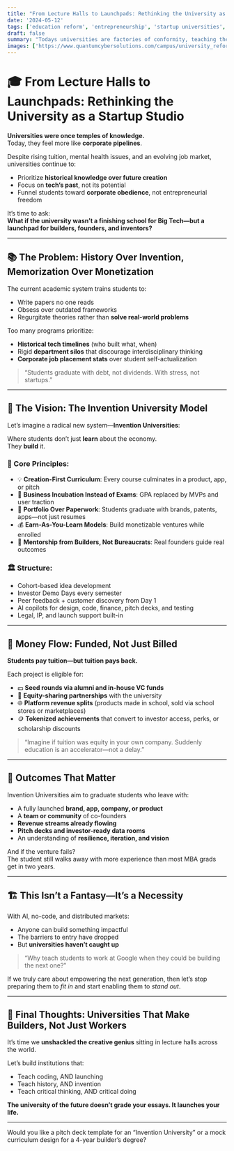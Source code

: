 ```yaml
---
title: "From Lecture Halls to Launchpads: Rethinking the University as a Startup Studio"  
date: '2024-05-12'  
tags: ['education reform', 'entrepreneurship', 'startup universities', 'invention-driven learning', 'future of work', 'higher education critique', 'student startups', 'economic innovation']  
draft: false  
summary: "Todays universities are factories of conformity, teaching the past to prepare students to work for someone elses future. Its time for a new model: invention-driven universities where every student leaves with their own brand, app, or business—and a real chance to thrive."  
images: ['https://www.quantumcybersolutions.com/campus/university_reform_launchpad.png']  
---
```


# 🎓 From Lecture Halls to Launchpads: Rethinking the University as a Startup Studio

**Universities were once temples of knowledge.**  
Today, they feel more like **corporate pipelines**.

Despite rising tuition, mental health issues, and an evolving job market, universities continue to:

- Prioritize **historical knowledge over future creation**  
- Focus on **tech’s past**, not its potential  
- Funnel students toward **corporate obedience**, not entrepreneurial freedom

It’s time to ask:  
**What if the university wasn’t a finishing school for Big Tech—but a launchpad for builders, founders, and inventors?**

---

## 📚 The Problem: History Over Invention, Memorization Over Monetization

The current academic system trains students to:

- Write papers no one reads  
- Obsess over outdated frameworks  
- Regurgitate theories rather than **solve real-world problems**

Too many programs prioritize:

- **Historical tech timelines** (who built what, when)  
- Rigid **department silos** that discourage interdisciplinary thinking  
- **Corporate job placement stats** over student self-actualization

> “Students graduate with debt, not dividends. With stress, not startups.”

---

## 🚀 The Vision: The Invention University Model

Let’s imagine a radical new system—**Invention Universities**:

Where students don’t just **learn** about the economy.  
They **build** it.

### 🔧 Core Principles:
- 💡 **Creation-First Curriculum**: Every course culminates in a product, app, or pitch  
- 💼 **Business Incubation Instead of Exams**: GPA replaced by MVPs and user traction  
- 📲 **Portfolio Over Paperwork**: Students graduate with brands, patents, apps—not just resumes  
- 💰 **Earn-As-You-Learn Models**: Build monetizable ventures while enrolled  
- 🧠 **Mentorship from Builders, Not Bureaucrats**: Real founders guide real outcomes

### 🏛️ Structure:
- Cohort-based idea development  
- Investor Demo Days every semester  
- Peer feedback + customer discovery from Day 1  
- AI copilots for design, code, finance, pitch decks, and testing  
- Legal, IP, and launch support built-in

---

## 💸 Money Flow: Funded, Not Just Billed

**Students pay tuition—but tuition pays back.**

Each project is eligible for:

- 💵 **Seed rounds via alumni and in-house VC funds**  
- 🤝 **Equity-sharing partnerships** with the university  
- 🌐 **Platform revenue splits** (products made in school, sold via school stores or marketplaces)  
- 🪙 **Tokenized achievements** that convert to investor access, perks, or scholarship discounts

> “Imagine if tuition was equity in your own company. Suddenly education is an accelerator—not a delay.”

---

## 🎯 Outcomes That Matter

Invention Universities aim to graduate students who leave with:

- A fully launched **brand, app, company, or product**  
- A **team or community** of co-founders  
- **Revenue streams already flowing**  
- **Pitch decks and investor-ready data rooms**  
- An understanding of **resilience, iteration, and vision**  

And if the venture fails?  
The student still walks away with more experience than most MBA grads get in two years.

---

## 🏗️ This Isn’t a Fantasy—It’s a Necessity

With AI, no-code, and distributed markets:

- Anyone can build something impactful  
- The barriers to entry have dropped  
- But **universities haven’t caught up**

> “Why teach students to work at Google when they could be building the next one?”

If we truly care about empowering the next generation, then let’s stop preparing them to *fit in* and start enabling them to *stand out*.

---

## 🧬 Final Thoughts: Universities That Make Builders, Not Just Workers

It’s time we **unshackled the creative genius** sitting in lecture halls across the world.

Let’s build institutions that:

- Teach coding, AND launching  
- Teach history, AND invention  
- Teach critical thinking, AND critical doing

**The university of the future doesn’t grade your essays. It launches your life.**

---

Would you like a pitch deck template for an “Invention University” or a mock curriculum design for a 4-year builder’s degree?

